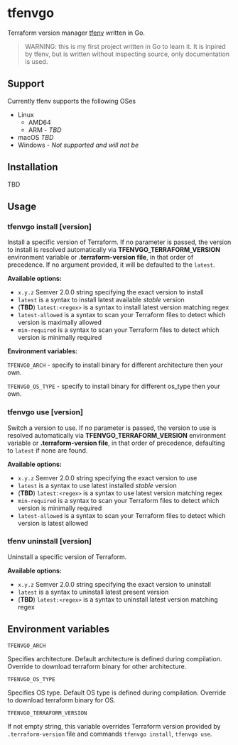 # tfenvgo

Terraform version manager [tfenv](https://github.com/tfutils/tfenv) written in Go.

> WARNING: this is my first project written in Go to learn it. It is inpired by tfenv, but is written without inspecting source, only documentation is used.

## Support

Currently tfenv supports the following OSes

* Linux
  * AMD64
  * ARM - *TBD*
* macOS *TBD*
* Windows - *Not supported and will not be*

## Installation

TBD

## Usage

### tfenvgo install [version]

Install a specific version of Terraform.
If no parameter is passed, the version to install is resolved automatically via **TFENVGO_TERRAFORM_VERSION** environment variable or **.terraform-version file**, in that order of precedence. If no argument provided, it will be defaulted to the `latest`.

**Available options:**

* `x.y.z` Semver 2.0.0 string specifying the exact version to install
* `latest` is a syntax to install latest available *stable* version
* (**TBD**) `latest:<regex>` is a syntax to install latest version matching regex
* `latest-allowed` is a syntax to scan your Terraform files to detect which version is maximally allowed
* `min-required` is a syntax to scan your Terraform files to detect which version is minimally required

**Environment variables:**

`TFENVGO_ARCH` - specify to install binary for different architecture then your own.

`TFENVGO_OS_TYPE` - specify to install binary for different os_type then your own.

### tfenvgo use [version]

Switch a version to use.
If no parameter is passed, the version to use is resolved automatically via **TFENVGO_TERRAFORM_VERSION** environment variable or **.terraform-version file**, in that order of precedence, defaulting to `latest` if none are found.

**Available options:**

* `x.y.z` Semver 2.0.0 string specifying the exact version to use
* `latest` is a syntax to use latest installed *stable* version
* (**TBD**) `latest:<regex>` is a syntax to use latest version matching regex
* `min-required` is a syntax to scan your Terraform files to detect which version is minimally required
* `latest-allowed` is a syntax to scan your Terraform files to detect which version is latest allowed

### tfenv uninstall [version]

Uninstall a specific version of Terraform.

**Available options:**

* `x.y.z` Semver 2.0.0 string specifying the exact version to uninstall
* `latest` is a syntax to uninstall latest present version
* (**TBD**) `latest:<regex>` is a syntax to uninstall latest version matching regex

## Environment variables

`TFENVGO_ARCH`

Specifies architecture. Default architecture is defined during compilation. Override to download terraform binary for other architecture.

`TFENVGO_OS_TYPE`

Specifies OS type. Default OS type is defined during compilation. Override to download terraform binary for OS.

`TFENVGO_TERRAFORM_VERSION`

If not empty string, this variable overrides Terraform version provided by `.terraform-version` file and commands `tfenvgo install`, `tfenvgo use`.
